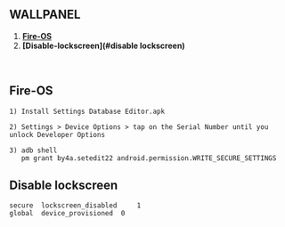 ## WALLPANEL

1. **[Fire-OS](#fire-os)**
2. **[Disable-lockscreen](#disable lockscreen)**

<br/>

## Fire-OS

```
1) Install Settings Database Editor.apk

2) Settings > Device Options > tap on the Serial Number until you unlock Developer Options

3) adb shell
   pm grant by4a.setedit22 android.permission.WRITE_SECURE_SETTINGS
```

## Disable lockscreen

```
secure 	lockscreen_disabled 	1
global 	device_provisioned 	0
```
